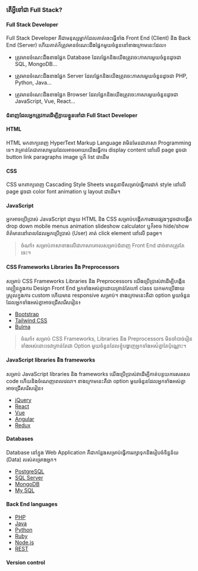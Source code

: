 ### តើអ្វីទៅជា Full Stack?

#### Full Stack Developer
<p>Full Stack Developer គឺជាមនុស្សម្នាក់ដែលគាត់ចេះធ្វើទាំង Front End (Client) និង Back End (Server) ហើយគាត់ក៏ត្រូវមានចំណេះដឹងផ្នែកមួយចំនួននៅខាងក្រោមនេះដែល៖</p>
<ul>
  <li>
    <p>ត្រូវមានចំណេះដឹងខាងផ្នែក Database ដែលផ្នែកនិងយើងត្រូវចេះភាសារមួយចំនួនដូចជា SQL, MongoDB...</p>
  </li>
  <li>
    <p>ត្រូវមានចំណេះដឹងខាងផ្នែក Server ដែលផ្នែកនិងយើងត្រូវចេះភាសារមួយចំនួនដូចជា PHP, Python, Java...</p>
  </li>
  <li>
    <p>ត្រូវមានចំណេះដឹងខាងផ្នែក Browser ដែលផ្នែកនិងយើងត្រូវចេះភាសារមួយចំនួនដូចជា JavaScript, Vue, React...</p>
  </li>
</ul>

#### ជំនាញដែលអ្នកត្រូវការដើម្បីក្លាយខ្លួនទៅជា Full Stact Developer

#### HTML
<p>HTML មកពាក្យពេញ HyperText Markup Language វាមិនមែនជាភាសា Programming ទេ។ វាគ្រាន់តែជាភាសាមួយដែលអាចអោយយើងធ្វើការ display content នៅលើ page ដូចជា button link paragraphs image ឬក៏ list ជាដើម</p>

#### CSS
<p>CSS មកពាក្យពេញ Cascading Style Sheets មានតួនាទីសម្រាប់ធ្វើការដាក់ style នៅលើ page ដូចជា color font animation ឫ layout ជាដើម។</p>

#### JavaScript
<p>អ្នកអាចប្រើប្រាស់ JavaScript ជាមួយ HTML និង CSS សម្រាប់បង្កើតការងារផ្សេងៗដូចជាបង្តើត drop down mobile menus animation slideshow calculator ឬក៏អាច hide/show ព័ត៌មាននៅពេលដែលអ្នកប្រើប្រាស់ (User) គាត់ click element នៅលើ page។</p>

> ចំណាំ៖ សម្រាប់ភាសាខាងលើជាភាសាគោលសម្រាប់ជំនាញ Front End ដាច់ខាតត្រូវតែចេះ។

#### CSS Frameworks Libraries និង Preprocessors
<p>សម្រាប់ CSS Frameworks Libraries និង Preprocessors យើងប្រើប្រាស់វាដើម្បីបង្កើនល្បឿនក្នុងការ Design Front End អ្នកទាំងអស់គ្នាដោយគ្រាន់តែហៅ class យកមកប្រើងាយស្រួលក្នុងការ custom ហើយមាន responsive សម្រាប់។ ខាងក្រោមនេះគឺជា option មួយចំនួនដែលអ្នកទាំងអស់គ្នាអាចជ្រើសរើសរៀន៖</p>

<ul>
  <li>
    <a href="https://getbootstrap.com/" target="_blank">Bootstrap</a>
  </li>
  <li>
    <a href="https://tailwindcss.com/" target="_blank">Tailwind CSS</a>
  </li>
  <li>
    <a href="https://bulma.io/" target="_blank">Bulma</a>
  </li>
</ul>

> ចំណាំ៖ សម្រាប់ CSS Frameworks, Libraries និង Preprocessors មិនចាំបាច់រៀនទាំងអស់នោះទេវាគ្រាន់តែជា Option មួយចំនួនដែលខ្ញុំបង្ហាញអ្នកទាំងអស់់គ្នាតែប៉ុណ្ណោះ។

#### JavaScript libraries និង frameworks
<p>សម្រាប់ JavaScript libraries និង frameworks យើងប្រើប្រាស់វាដើម្បីកាត់បន្ថយការសរសេរ code ហើយនិងចំណេញពេលវេលា។ ខាងក្រោមនេះគឺជា option មួយចំនួនដែលអ្នកទាំងអស់គ្នាអាចជ្រើសរើសរៀន៖</p>

<ul>
  <li>
    <a href="https://jquery.com/" target="_blank">jQuery</a>
  </li>
  <li>
    <a href="https://reactjs.org/" target="_blank">React</a>
  </li>
  <li>
    <a href="https://vuejs.org/" target="_blank">Vue</a>
  </li>
  <li>
    <a href="https://angular.io/" target="_blank">Angular</a>
  </li>
  <li>
    <a href="https://redux.js.org/" target="_blank">Redux</a>
  </li>
</ul>

#### Databases
<p>Database នៅក្នុង Web Application គឺជាកន្លែងសម្រាប់ធ្វើការរក្សាទុកនិងរៀបចំទិន្នន័យ (Data) របស់គម្រោងអ្នក។</p>

<ul>
  <li>
    <a href="https://www.postgresql.org/" target="_blank">PostgreSQL</a>
  </li>
  <li>
    <a href="" target="_blank">SQL Server</a>
  </li>
  <li>
    <a href="https://www.mongodb.com/" target="_blank">MongoDB</a>
  </li>
  <li>
    <a href="https://www.mysql.com/" target="_blank">My SQL</a>
  </li>
</ul>

#### Back End languages
<ul>
  <li>
    <a href="https://www.php.net/" target="_blank">PHP</a>
  </li>
  <li>
    <a href="https://www.java.com/en/" target="_blank">Java</a>
  </li>
  <li>
    <a href="https://www.python.org/" target="_blank">Python</a>
  </li>
  <li>
    <a href="https://www.ruby-lang.org/en/" target="_blank">Ruby</a>
  </li>
  <li>
    <a href="https://nodejs.org/en/" target="_blank">Node.js</a>
  </li>
  <li>
    <a href="https://restfulapi.net/" target="_blank">REST</a>
  </li>
</ul>

#### Version control



